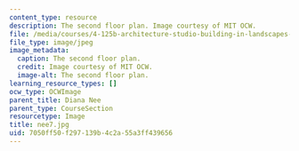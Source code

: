 ```yaml
---
content_type: resource
description: The second floor plan. Image courtesy of MIT OCW.
file: /media/courses/4-125b-architecture-studio-building-in-landscapes-fall-2005/7050ff50f297139b4c2a55a3ff439656_nee7.jpg
file_type: image/jpeg
image_metadata:
  caption: The second floor plan.
  credit: Image courtesy of MIT OCW.
  image-alt: The second floor plan.
learning_resource_types: []
ocw_type: OCWImage
parent_title: Diana Nee
parent_type: CourseSection
resourcetype: Image
title: nee7.jpg
uid: 7050ff50-f297-139b-4c2a-55a3ff439656
---
```

